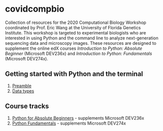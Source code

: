 # covidcompbio
Collection of resources for the 2020 Computational Biology Workshop coordinated by Prof. Eric Wang at the University of Florida Genetics Institute. This workshop is targeted to experimental biologists who are interested in using Python and the command line to analyze next-generation sequencing data and microscopy images. These resources are designed to supplement the online edX courses _Introduction to Python: Absolute Beginner_ (Microsoft DEV236x) and _Introduction to Python: Fundamentals_ (Microsoft DEV274x).

## Getting started with Python and the terminal
1. [Preamble](00-Preamble.md)
2. [Data types](01-DataTypes.md)

## Course tracks
1. [Python for Absolute Beginners](track1-absolute-beginner) - supplements Microsoft DEV236x
2. [Python Fundamentals](track2-python-fundamentals) - supplements Microsoft DEV274x
